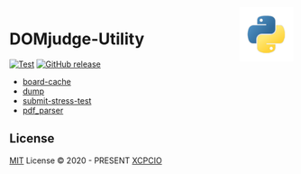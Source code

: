 <img align="right" width="96px" src="./assets/python3_logo.png">

# DOMjudge-Utility

[![Test][test-ci-badge]][test-ci]
[![GitHub release][gh-release-badge]][gh-release]

* [board-cache](./board-cache/)
* [dump](./dump)
* [submit-stress-test](./submit-stress-test)
* [pdf_parser](./pdf_parser)
## License

[MIT](./LICENSE) License © 2020 - PRESENT [XCPCIO][xcpcio]

[xcpcio]: https://github.com/XCPCIO
[test-ci-badge]: https://github.com/xcpcio/domjudge-utility/workflows/Test/badge.svg
[test-ci]: https://github.com/xcpcio/domjudge-utility/actions/workflows/test.yml
[gh-release-badge]: https://img.shields.io/github/release/xcpcio/domjudge-utility.svg
[gh-release]: https://GitHub.com/xcpcio/domjudge-utility/releases/
